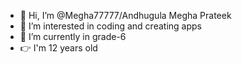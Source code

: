 - 👋 Hi, I’m @Megha77777/Andhugula Megha Prateek 
- 👀 I’m interested in coding and creating apps
- 🌱 I’m currently in grade-6
- 👉 I'm 12 years old

<!---
Megha77777/Megha77777 is a ✨ special ✨ repository because its `README.md` (this file) appears on your GitHub profile.
You can click the Preview link to take a look at your changes.
--->
